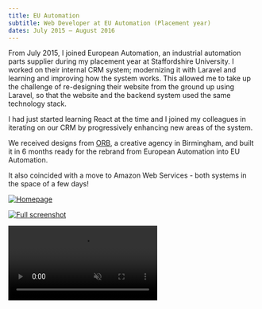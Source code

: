 ```yaml
---
title: EU Automation
subtitle: Web Developer at EU Automation (Placement year)
dates: July 2015 — August 2016
---
```


From July 2015, I joined European Automation, an industrial automation parts supplier during my placement year at Staffordshire University. I worked on their internal CRM system; modernizing it with Laravel and learning and improving how the system works. This allowed me to take up the challenge of re-designing their website from the ground up using Laravel, so that the website and the backend system used the same technology stack.

I had just started learning React at the time and I joined my colleagues in iterating on our CRM by progressively enhancing new areas of the system.

We received designs from [ORB](http://www.thisisorb.com), a creative agency in Birmingham, and built it in 6 months ready for the rebrand from European Automation into EU Automation.

It also coincided with a move to Amazon Web Services - both systems in the space of a few days!

[![Homepage](/uploads/eu-automation.jpg)](/uploads/eu-automation.jpg)

[![Full screenshot](/uploads/eu-automation-full.jpg)](/uploads/eu-automation-full.jpg)

<video src="/uploads/automated-header.mov" muted autoplay loop></video>
